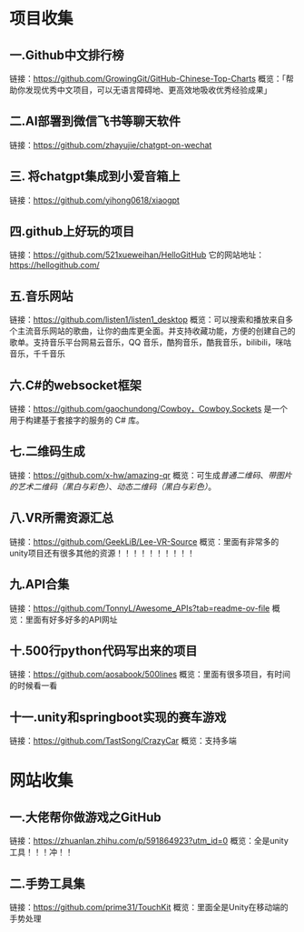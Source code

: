 # 项目收集

## 一.Github中文排行榜

链接：https://github.com/GrowingGit/GitHub-Chinese-Top-Charts
概览：「帮助你发现优秀中文项目，可以无语言障碍地、更高效地吸收优秀经验成果」

## 二.AI部署到微信飞书等聊天软件

链接：https://github.com/zhayujie/chatgpt-on-wechat

## 三. 将chatgpt集成到小爱音箱上

链接：https://github.com/yihong0618/xiaogpt

## 四.github上好玩的项目

链接：https://github.com/521xueweihan/HelloGitHub
它的网站地址：https://hellogithub.com/

## 五.音乐网站

链接：https://github.com/listen1/listen1_desktop
概览：可以搜索和播放来自多个主流音乐网站的歌曲，让你的曲库更全面。并支持收藏功能，方便的创建自己的歌单。支持音乐平台网易云音乐，QQ 音乐，酷狗音乐，酷我音乐，bilibili，咪咕音乐，千千音乐

## 六.C#的websocket框架

链接：https://github.com/gaochundong/Cowboy，Cowboy.Sockets 是一个用于构建基于套接字的服务的 C# 库。

## 七.二维码生成

链接：https://github.com/x-hw/amazing-qr
概览：可生成*普通二维码*、*带图片的艺术二维码（黑白与彩色）*、*动态二维码（黑白与彩色）*。

## 八.VR所需资源汇总

链接：https://github.com/GeekLiB/Lee-VR-Source
概览：里面有非常多的unity项目还有很多其他的资源！！！！！！！！！！

## 九.API合集

链接：https://github.com/TonnyL/Awesome_APIs?tab=readme-ov-file
概览：里面有好多好多的API网址

## 十.500行python代码写出来的项目

链接：https://github.com/aosabook/500lines
概览：里面有很多项目，有时间的时候看一看

## 十一.unity和springboot实现的赛车游戏

链接：https://github.com/TastSong/CrazyCar
概览：支持多端



# 网站收集

## 一.大佬帮你做游戏之GitHub

链接：https://zhuanlan.zhihu.com/p/591864923?utm_id=0
概览：全是unity工具！！！冲！！

## 二.手势工具集

链接：https://github.com/prime31/TouchKit
概览：里面全是Unity在移动端的手势处理
